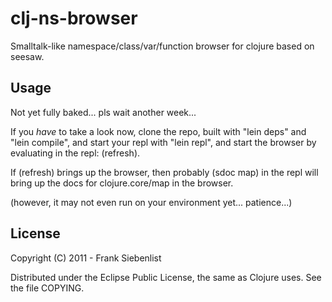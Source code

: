 # clj-ns-browser

Smalltalk-like namespace/class/var/function browser for clojure based on seesaw.

## Usage

Not yet fully baked... pls wait another week...

If you *have* to take a look now, clone the repo, built with "lein deps" and "lein compile", and start your repl with "lein repl", and start the browser by evaluating in the repl: (refresh).

If (refresh) brings up the browser, then probably (sdoc map) in the repl will bring up the docs for clojure.core/map in the browser.

(however, it may not even run on your environment yet... patience...)

## License

Copyright (C) 2011 - Frank Siebenlist

Distributed under the Eclipse Public License, the same as Clojure
uses. See the file COPYING.
